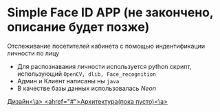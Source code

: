 # Simple Face ID APP (не закончено, описание будет позже)
Отслеживание посетителей кабинета с помощью индентификации личности по лицу

- Для распознавания личности используется python скрипт, использующий `OpenCV, dlib, Face_recognition`
- Админ и Клиент написаны ны `java`
- В качестве базы данных использовалась *Neon*

<a href="https://www.figma.com/file/VEvE1kv4HSfo3Wvvdj2ZrZ/ProjectVCC?type=design&node-id=0-1">Дизайн<\a>
<ahref="#">Архитектура(пока пусто)<\a>
